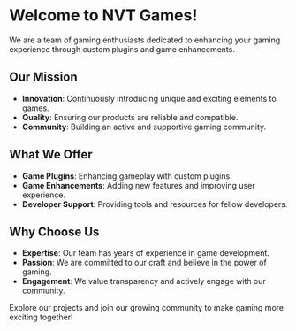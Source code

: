 # Welcome to NVT Games!

We are a team of gaming enthusiasts dedicated to enhancing your gaming experience through custom plugins and game enhancements.

## Our Mission

- **Innovation**: Continuously introducing unique and exciting elements to games.
- **Quality**: Ensuring our products are reliable and compatible.
- **Community**: Building an active and supportive gaming community.

## What We Offer

- **Game Plugins**: Enhancing gameplay with custom plugins.
- **Game Enhancements**: Adding new features and improving user experience.
- **Developer Support**: Providing tools and resources for fellow developers.

## Why Choose Us

- **Expertise**: Our team has years of experience in game development.
- **Passion**: We are committed to our craft and believe in the power of gaming.
- **Engagement**: We value transparency and actively engage with our community.

Explore our projects and join our growing community to make gaming more exciting together!
